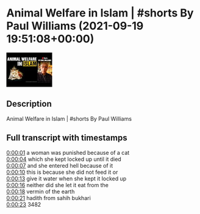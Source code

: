 # Animal Welfare in Islam | #shorts By Paul Williams (2021-09-19 19:51:08+00:00)

![alt Animal Welfare in Islam | #shorts By Paul Williams](EPpxuXxETjM.jpg "Animal Welfare in Islam | #shorts By Paul Williams")

## Description

Animal Welfare in Islam | #shorts By Paul Williams



## Full transcript with timestamps

[0:00:01](https://youtu.be/EPpxuXxETjM?t=1) a woman was punished because of a cat  
[0:00:04](https://youtu.be/EPpxuXxETjM?t=4) which she kept locked up until it died  
[0:00:07](https://youtu.be/EPpxuXxETjM?t=7) and she entered hell because of it  
[0:00:10](https://youtu.be/EPpxuXxETjM?t=10) this is because she did not feed it or  
[0:00:13](https://youtu.be/EPpxuXxETjM?t=13) give it water when she kept it locked up  
[0:00:16](https://youtu.be/EPpxuXxETjM?t=16) neither did she let it eat from the  
[0:00:18](https://youtu.be/EPpxuXxETjM?t=18) vermin of the earth  
[0:00:21](https://youtu.be/EPpxuXxETjM?t=21) hadith from sahih bukhari  
[0:00:23](https://youtu.be/EPpxuXxETjM?t=23) 3482  
